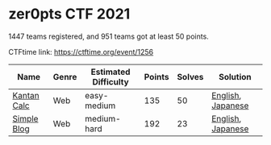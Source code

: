 # zer0pts CTF 2021

1447 teams registered, and 951 teams got at least 50 points.

CTFtime link: https://ctftime.org/event/1256

|Name|Genre|Estimated Difficulty|Points|Solves|Solution|
|----|-----|--------------------|------|------|--------|
|[Kantan Calc](kantan_calc/)|Web|easy-medium|135|50|[English](https://hackmd.io/@st98/Sy7D5NymO), [Japanese](https://st98.github.io/diary/posts/2021-03-07-zer0pts-ctf-2021.html#web-135-kantan-calc-50-solves)|
|[Simple Blog](simple_blog/)|Web|medium-hard|192|23|[English](https://hackmd.io/@st98/S1z9qV1X_), [Japanese](https://st98.github.io/diary/posts/2021-03-07-zer0pts-ctf-2021.html#web-192-simple-blog-23-solves)|
